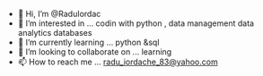 - 👋 Hi, I’m @RaduIordac
- 👀 I’m interested in ... codin with python , data management data analytics databases
- 🌱 I’m currently learning ... python &sql
- 💞️ I’m looking to collaborate on ... learning
- 📫 How to reach me ... radu_iordache_83@yahoo.com

<!---
RaduIordac/RaduIordac is a ✨ special ✨ repository because its `README.md` (this file) appears on your GitHub profile.
You can click the Preview link to take a look at your changes.
--->
